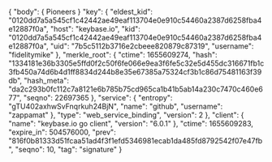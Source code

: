 {
  "body": { Pioneers } 
    "key": {
      "eldest_kid": "0120dd7a5a545cf1c42442ae49eaf113704e0e910c54460a2387d6258fba4e12887f0a",
      "host": "keybase.io",
      "kid": "0120dd7a5a545cf1c42442ae49eaf113704e0e910c54460a2387d6258fba4e12887f0a",
      "uid": "7b5c5112b3716e2cbeee820879c87319",
      "username": "fidelitymike"
    },
    "merkle_root": {
      "ctime": 1655609274,
      "hash": "1334181e36b3305e5ffd0f2c50f6fe066e9ea3f6fe5c32e5d455dc316671fb1c3fb450a74d6b4d1ff8834d244b8e35e67385a75324cf3b1c86d75481163f39db",
      "hash_meta": "da2c293b0fc112c7a8121e6b785b75cd965ca1b41b5ab14a230c7470c460e677",
      "seqno": 22697365
    },
    "service": {
      "entropy": "gTU402axhwSvFnqrkuh24BjN",
      "name": "github",
      "username": "zappamat"
    },
    "type": "web_service_binding",
    "version": 2
  },
  "client": {
    "name": "keybase.io go client",
    "version": "6.0.1"
  },
  "ctime": 1655609283,
  "expire_in": 504576000,
  "prev": "816f0b81333d51fcaa51ad4f3f1efd5346981ecab1da485fd8792542f07e47fb",
  "seqno": 10,
  "tag": "signature"
}
